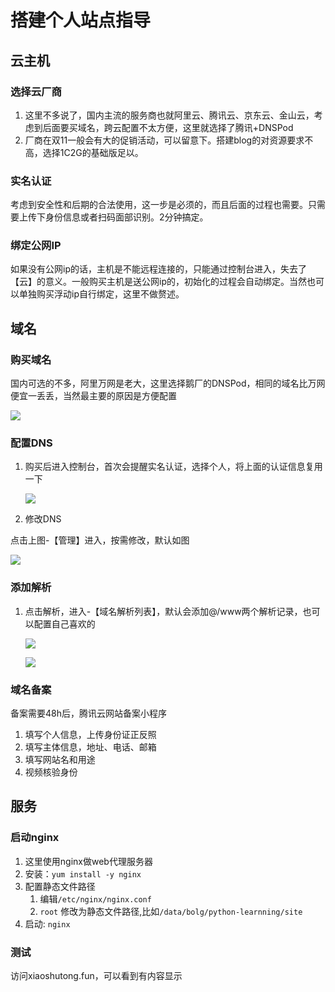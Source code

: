 # 搭建个人站点指导

## 云主机

### 选择云厂商

1. 这里不多说了，国内主流的服务商也就阿里云、腾讯云、京东云、金山云，考虑到后面要买域名，跨云配置不太方便，这里就选择了腾讯+DNSPod
2. 厂商在双11一般会有大的促销活动，可以留意下。搭建blog的对资源要求不高，选择1C2G的基础版足以。

### 实名认证

考虑到安全性和后期的合法使用，这一步是必须的，而且后面的过程也需要。只需要上传下身份信息或者扫码面部识别。2分钟搞定。

### 绑定公网IP

如果没有公网ip的话，主机是不能远程连接的，只能通过控制台进入，失去了【云】的意义。一般购买主机是送公网ip的，初始化的过程会自动绑定。当然也可以单独购买浮动ip自行绑定，这里不做赘述。

## 域名

### 购买域名

国内可选的不多，阿里万网是老大，这里选择鹅厂的DNSPod，相同的域名比万网便宜一丢丢，当然最主要的原因是方便配置

![](https://tva1.sinaimg.cn/large/00831rSTly1gde8pcrwwhj31gc0k4whc.jpg)

### 配置DNS

1. 购买后进入控制台，首次会提醒实名认证，选择个人，将上面的认证信息复用一下

    ![](https://tva1.sinaimg.cn/large/00831rSTly1gde8tznhxqj32280ksqaf.jpg)

2. 修改DNS

点击上图-【管理】进入，按需修改，默认如图

![](https://tva1.sinaimg.cn/large/00831rSTly1gde8vp3sc5j30xy06ojs0.jpg)

### 添加解析

1. 点击解析，进入-【域名解析列表】，默认会添加@/www两个解析记录，也可以配置自己喜欢的

    ![](https://tva1.sinaimg.cn/large/00831rSTly1gde8yxb3r5j323q0d8q58.jpg)

    ![](https://tva1.sinaimg.cn/large/00831rSTly1gde91n16q0j322a0c80um.jpg)

### 域名备案

备案需要48h后，腾讯云网站备案小程序
1. 填写个人信息，上传身份证正反照
2. 填写主体信息，地址、电话、邮箱
3. 填写网站名和用途
4. 视频核验身份

## 服务

### 启动nginx

1. 这里使用nginx做web代理服务器
2. 安装：`yum install -y nginx`
3. 配置静态文件路径
    1. 编辑`/etc/nginx/nginx.conf`
    2. `root` 修改为静态文件路径,比如`/data/bolg/python-learnning/site`
4. 启动: `nginx`

### 测试

访问xiaoshutong.fun，可以看到有内容显示